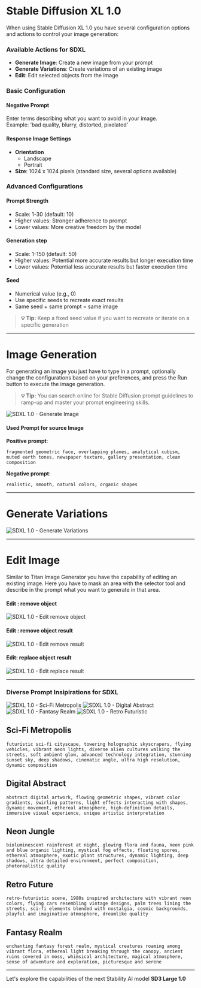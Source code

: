 # Stable Diffusion XL 1.0


When using Stable Diffusion XL 1.0 you have several configuration options and actions to control your image generation:

### Available Actions for SDXL
- **Generate Image**: Create a new image from your prompt
- **Generate Variations**: Create variations of an existing image
- **Edit**: Edit selected objects from the image


### Basic Configuration

#### Negative Prompt
Enter terms describing what you want to avoid in your image.  
Example: ’bad quality, blurry, distorted, pixelated’

#### Response Image Settings
- **Orientation**
  - Landscape
  - Portrait
- **Size**: 1024 x 1024 pixels (standard size, several options available)

### Advanced Configurations

#### Prompt Strength
- Scale: 1-30 (default: 10)
- Higher values: Stronger adherence to prompt
- Lower values: More creative freedom by the model

#### Generation step
- Scale: 1-150 (default: 50)
- Higher values: Potential more accurate results but longer execution time
- Lower values: Potential less accurate results but faster execution time

#### Seed
- Numerical value (e.g., 0)
- Use specific seeds to recreate exact results
- Same seed + same prompt = same image

> **💡 Tip:** Keep a fixed seed value if you want to recreate or iterate on a specific generation

---

# Image Generation


For generating an image you just have to type in a prompt, optionally change the configurations based on your preferences, and press the Run button to execute the image generation.

> **💡 Tip:** You can search online for Stable Diffusion prompt guidelines to ramp-up and master your prompt engineering skills.

![SDXL 1.0 - Generate Image](/static/bedrock/stability/sdxl/sdxl_generate_image.png)

#### Used Prompt for source Image
**Positive prompt**:
```
fragmented geometric face, overlapping planes, analytical cubism, muted earth tones, newspaper texture, gallery presentation, clean composition
```
**Negative prompt**:
```
realistic, smooth, natural colors, organic shapes
```

---

# Generate Variations

![SDXL 1.0 - Generate Variations](/static/bedrock/stability/sdxl/sdxl_generate_variations.png)

---

# Edit Image

Similar to Titan Image Generator you have the capability of editing an existing image. Here you have to mask an area with the selector tool and describe in the prompt what you want to generate in that area.

#### Edit : remove object
![SDXL 1.0 - Edit remove object](/static/bedrock/stability/sdxl/sdxl_edit_remove_object.png)

#### Edit : remove object result
![SDXL 1.0 - Edit remove result](/static/bedrock/stability/sdxl/sdxl_edit_remove_result.png)

#### Edit: replace object result
![SDXL 1.0 - Edit replace result](/static/bedrock/stability/sdxl/sdxl_edit_replace_result.png)

---

### Diverse Prompt Insipirations for SDXL  

![SDXL 1.0 - Sci-Fi Metropolis](/static/bedrock/stability/gallery/sdxl_scifi-metropolis.png) ![SDXL 1.0 - Digital Abstract](/static/bedrock/stability/gallery/sdxl_digital_abstract.png) ![SDXL 1.0 - Fantasy Realm](/static/bedrock/stability/gallery/sdxl_fantasy_realm.png) ![SDXL 1.0 - Retro Futuristic](/static/bedrock/stability/gallery/sdxl_retro_futuristic.png)


## Sci-Fi Metropolis
```
futuristic sci-fi cityscape, towering holographic skyscrapers, flying vehicles, vibrant neon lights, diverse alien cultures walking the streets, soft ambient glow, advanced technology integration, stunning sunset sky, deep shadows, cinematic angle, ultra high resolution, dynamic composition
```

## Digital Abstract
```
abstract digital artwork, flowing geometric shapes, vibrant color gradients, swirling patterns, light effects interacting with shapes, dynamic movement, ethereal atmosphere, high-definition details, immersive visual experience, unique artistic interpretation
```

## Neon Jungle
```
bioluminescent rainforest at night, glowing flora and fauna, neon pink and blue organic lighting, mystical fog effects, floating spores, ethereal atmosphere, exotic plant structures, dynamic lighting, deep shadows, ultra detailed environment, perfect composition, photorealistic quality
```

## Retro Future
```
retro-futuristic scene, 1980s inspired architecture with vibrant neon colors, flying cars resembling vintage designs, palm trees lining the streets, sci-fi elements blended with nostalgia, cosmic backgrounds, playful and imaginative atmosphere, dreamlike quality
```

## Fantasy Realm
```
enchanting fantasy forest realm, mystical creatures roaming among vibrant flora, ethereal light breaking through the canopy, ancient ruins covered in moss, whimsical architecture, magical atmosphere, sense of adventure and exploration, picturesque and serene
```

---

Let's explore the capabilities of the next Stability AI model **SD3 Large 1.0**



